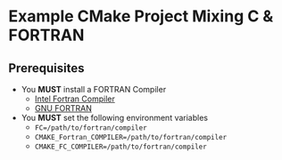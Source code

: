 # Example CMake Project Mixing C & FORTRAN

## Prerequisites

* You **MUST** install a FORTRAN Compiler
  * [Intel Fortran Compiler](https://www.intel.com/content/www/us/en/developer/tools/oneapi/fortran-compiler.html)
  * [GNU FORTRAN](https://gcc.gnu.org/fortran/)
* You **MUST** set the following environment variables
  * `FC=/path/to/fortran/compiler`
  * `CMAKE_Fortran_COMPILER=/path/to/fortran/compiler`
  * `CMAKE_FC_COMPILER=/path/to/fortran/compiler`